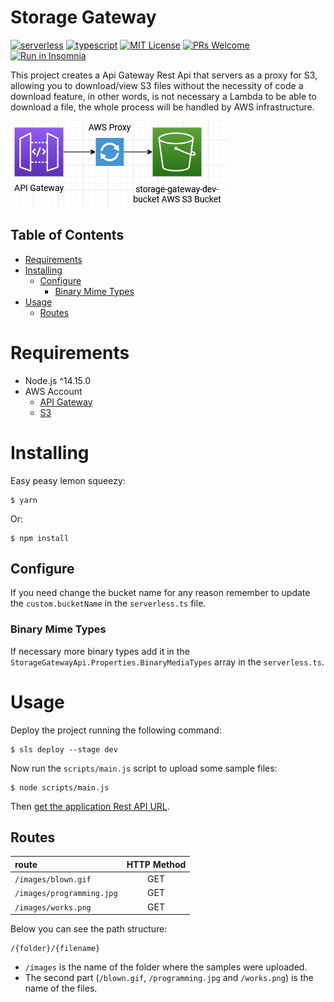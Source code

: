 # Storage Gateway
[![serverless](https://img.shields.io/badge/serverless-3.19.0-FD5750?style=flat-square&logo=serverless)](https://www.serverless.com/)
[![typescript](https://img.shields.io/badge/typescript-4.7.4-3178c6?style=flat-square&logo=typescript)](https://www.typescriptlang.org/)
[![MIT License](https://img.shields.io/badge/license-MIT-green?style=flat-square)](https://github.com/DiegoVictor/storage-gateway/blob/master/LICENSE)
[![PRs Welcome](https://img.shields.io/badge/PRs-welcome-brightgreen.svg?style=flat-square)](http://makeapullrequest.com)<br>
[![Run in Insomnia](https://insomnia.rest/images/run.svg)](https://insomnia.rest/run/?label=Storage%20Gateway&uri=https%3A%2F%2Fraw.githubusercontent.com%2FDiegoVictor%2Fstorage-gateway%2Fmain%2FInsomnia_2022-06-19.json)

This project creates a Api Gateway Rest Api that servers as a proxy for S3, allowing you to download/view S3 files without the necessity of code a download feature, in other words, is not necessary a Lambda to be able to download a file, the whole process will be handled by AWS infrastructure.

![Infrastructure Diagram](https://raw.githubusercontent.com/DiegoVictor/storage-gateway/main/Storage%20Gateway.png)

## Table of Contents
* [Requirements](#requirements)
* [Installing](#installing)
  * [Configure](#configure)
    * [Binary Mime Types](#binary-mime-types)
* [Usage](#usage)
  * [Routes](#routes)

# Requirements
* Node.js ^14.15.0
* AWS Account 
  * [API Gateway](https://aws.amazon.com/api-gateway/)
  * [S3](https://aws.amazon.com/s3/)

# Installing
Easy peasy lemon squeezy:
```
$ yarn
```
Or:
```
$ npm install
```

## Configure
If you need change the bucket name for any reason remember to update the `custom.bucketName` in the `serverless.ts` file.

### Binary Mime Types
If necessary more binary types add it in the `StorageGatewayApi.Properties.BinaryMediaTypes` array in the `serverless.ts`.

# Usage
Deploy the project running the following command:
```
$ sls deploy --stage dev
```
Now run the `scripts/main.js` script to upload some sample files:
```
$ node scripts/main.js
```
Then [get the application Rest API URL](https://docs.aws.amazon.com/pt_br/apigateway/latest/developerguide/how-to-call-api.html#apigateway-how-to-call-rest-api).

## Routes
|route|HTTP Method
|:---|:---:
|`/images/blown.gif`|GET
|`/images/programming.jpg`|GET
|`/images/works.png`|GET

Below you can see the path structure:
```
/{folder}/{filename}
```
* `/images` is the name of the folder where the samples were uploaded.
* The second part (`/blown.gif`, `/programming.jpg` and `/works.png`) is the name of the files.

